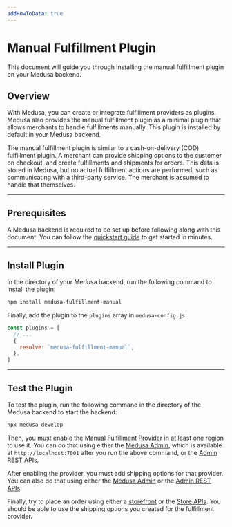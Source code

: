 ```yaml
---
addHowToData: true
---
```


# Manual Fulfillment Plugin

This document will guide you through installing the manual fulfillment plugin on your Medusa backend.

## Overview

With Medusa, you can create or integrate fulfillment providers as plugins. Medusa also provides the manual fulfillment plugin as a minimal plugin that allows merchants to handle fulfillments manually. This plugin is installed by default in your Medusa backend.

The manual fulfillment plugin is similar to a cash-on-delivery (COD) fulfillment plugin. A merchant can provide shipping options to the customer on checkout, and create fulfillments and shipments for orders. This data is stored in Medusa, but no actual fulfillment actions are performed, such as communicating with a third-party service. The merchant is assumed to handle that themselves.

---

## Prerequisites

A Medusa backend is required to be set up before following along with this document. You can follow the [quickstart guide](../../create-medusa-app.mdx) to get started in minutes.

---

## Install Plugin

In the directory of your Medusa backend, run the following command to install the plugin:

```bash npm2yarn
npm install medusa-fulfillment-manual
```

Finally, add the plugin to the `plugins` array in `medusa-config.js`:

```js title="medusa-config.js"
const plugins = [
  // ...
  {
    resolve: `medusa-fulfillment-manual`,
  },
]
```

---

## Test the Plugin

To test the plugin, run the following command in the directory of the Medusa backend to start the backend:

```bash
npx medusa develop
```

Then, you must enable the Manual Fulfillment Provider in at least one region to use it. You can do that using either the [Medusa Admin](../../user-guide/regions/providers.mdx), which is available at `http://localhost:7001` after you run the above command, or the [Admin REST APIs](../../modules/regions-and-currencies/admin/manage-regions.mdx).

After enabling the provider, you must add shipping options for that provider. You can also do that using either the [Medusa Admin](../../user-guide/regions/shipping-options.mdx) or the [Admin REST APIs](../../modules/regions-and-currencies/admin/manage-regions.mdx#add-a-shipping-option-to-a-region).

Finally, try to place an order using either a [storefront](../../starters/nextjs-medusa-starter.mdx) or the [Store APIs](https://docs.medusajs.com/api/store). You should be able to use the shipping options you created for the fulfillment provider.
